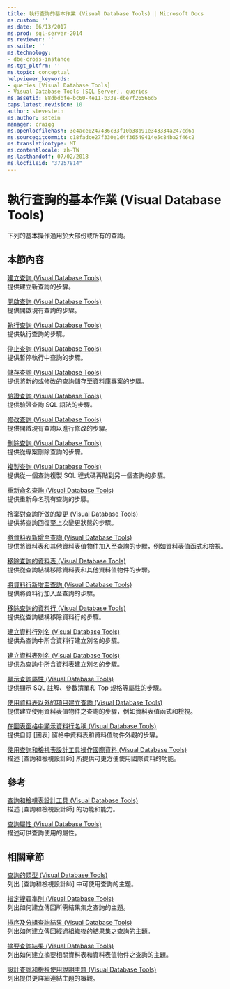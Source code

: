 ```yaml
---
title: 執行查詢的基本作業 (Visual Database Tools) | Microsoft Docs
ms.custom: ''
ms.date: 06/13/2017
ms.prod: sql-server-2014
ms.reviewer: ''
ms.suite: ''
ms.technology:
- dbe-cross-instance
ms.tgt_pltfrm: ''
ms.topic: conceptual
helpviewer_keywords:
- queries [Visual Database Tools]
- Visual Database Tools [SQL Server], queries
ms.assetid: 88dbdbfe-bc60-4e11-b338-dbe7f26566d5
caps.latest.revision: 10
author: stevestein
ms.author: sstein
manager: craigg
ms.openlocfilehash: 3e4ace0247436c33f10b38b91e343334a247cd6a
ms.sourcegitcommit: c18fadce27f330e1d4f36549414e5c84ba2f46c2
ms.translationtype: MT
ms.contentlocale: zh-TW
ms.lasthandoff: 07/02/2018
ms.locfileid: "37257814"
---
```

# <a name="perform-basic-operations-with-queries-visual-database-tools"></a>執行查詢的基本作業 (Visual Database Tools)
  下列的基本操作適用於大部份或所有的查詢。  
  
## <a name="in-this-section"></a>本節內容  
 [建立查詢 &#40;Visual Database Tools&#41;](visual-database-tools.md)  
 提供建立新查詢的步驟。  
  
 [開啟查詢 &#40;Visual Database Tools&#41;](open-queries-visual-database-tools.md)  
 提供開啟現有查詢的步驟。  
  
 [執行查詢 &#40;Visual Database Tools&#41;](run-queries-visual-database-tools.md)  
 提供執行查詢的步驟。  
  
 [停止查詢 &#40;Visual Database Tools&#41;](stop-a-query-visual-database-tools.md)  
 提供暫停執行中查詢的步驟。  
  
 [儲存查詢 &#40;Visual Database Tools&#41;](save-queries-visual-database-tools.md)  
 提供將新的或修改的查詢儲存至資料庫專案的步驟。  
  
 [驗證查詢 &#40;Visual Database Tools&#41;](verify-queries-visual-database-tools.md)  
 提供驗證查詢 SQL 語法的步驟。  
  
 [修改查詢 &#40;Visual Database Tools&#41;](modify-queries-visual-database-tools.md)  
 提供開啟現有查詢以進行修改的步驟。  
  
 [刪除查詢 &#40;Visual Database Tools&#41;](delete-queries-visual-database-tools.md)  
 提供從專案刪除查詢的步驟。  
  
 [複製查詢 &#40;Visual Database Tools&#41;](copy-queries-visual-database-tools.md)  
 提供從一個查詢複製 SQL 程式碼再貼到另一個查詢的步驟。  
  
 [重新命名查詢 &#40;Visual Database Tools&#41;](rename-queries-visual-database-tools.md)  
 提供重新命名現有查詢的步驟。  
  
 [捨棄對查詢所做的變更 &#40;Visual Database Tools&#41;](discard-changes-made-to-queries-visual-database-tools.md)  
 提供將查詢回復至上次變更狀態的步驟。  
  
 [將資料表新增至查詢 &#40;Visual Database Tools&#41;](add-tables-to-queries-visual-database-tools.md)  
 提供將資料表和其他資料表值物件加入至查詢的步驟，例如資料表值函式和檢視。  
  
 [移除查詢的資料表 &#40;Visual Database Tools&#41;](remove-tables-from-queries-visual-database-tools.md)  
 提供從查詢結構移除資料表和其他資料值物件的步驟。  
  
 [將資料行新增至查詢 &#40;Visual Database Tools&#41;](add-columns-to-queries-visual-database-tools.md)  
 提供將資料行加入至查詢的步驟。  
  
 [移除查詢的資料行 &#40;Visual Database Tools&#41;](remove-columns-from-queries-visual-database-tools.md)  
 提供從查詢結構移除資料行的步驟。  
  
 [建立資料行別名 &#40;Visual Database Tools&#41;](create-column-aliases-visual-database-tools.md)  
 提供為查詢中所含資料行建立別名的步驟。  
  
 [建立資料表別名 &#40;Visual Database Tools&#41;](create-table-aliases-visual-database-tools.md)  
 提供為查詢中所含資料表建立別名的步驟。  
  
 [顯示查詢屬性 &#40;Visual Database Tools&#41;](query-properties-visual-database-tools.md)  
 提供顯示 SQL 註解、參數清單和 Top 規格等屬性的步驟。  
  
 [使用資料表以外的項目建立查詢 &#40;Visual Database Tools&#41;](create-queries-using-something-besides-a-table-visual-database-tools.md)  
 提供建立使用資料表值物件之查詢的步驟，例如資料表值函式和檢視。  
  
 [在圖表窗格中顯示資料行名稱 &#40;Visual Database Tools&#41;](diagram-pane-visual-database-tools.md)  
 提供自訂 [圖表] 窗格中資料表和資料值物件外觀的步驟。  
  
 [使用查詢和檢視表設計工具操作國際資料 &#40;Visual Database Tools&#41;](use-the-query-and-view-designer-with-international-data-visual-database-tools.md)  
 描述 [查詢和檢視設計師] 所提供可更方便使用國際資料的功能。  
  
## <a name="reference"></a>參考  
 [查詢和檢視表設計工具 &#40;Visual Database Tools&#41;](query-and-view-designer-tools-visual-database-tools.md)  
 描述 [查詢和檢視設計師] 的功能和能力。  
  
 [查詢屬性 &#40;Visual Database Tools&#41;](query-properties-visual-database-tools.md)  
 描述可供查詢使用的屬性。  
  
## <a name="related-sections"></a>相關章節  
 [查詢的類型 &#40;Visual Database Tools&#41;](types-of-queries-visual-database-tools.md)  
 列出 [查詢和檢視設計師] 中可使用查詢的主題。  
  
 [指定搜尋準則 &#40;Visual Database Tools&#41;](specify-search-criteria-visual-database-tools.md)  
 列出如何建立傳回所需結果集之查詢的主題。  
  
 [排序及分組查詢結果 &#40;Visual Database Tools&#41;](sort-and-group-query-results-visual-database-tools.md)  
 列出如何建立傳回經過組織後的結果集之查詢的主題。  
  
 [摘要查詢結果 &#40;Visual Database Tools&#41;](summarize-query-results-visual-database-tools.md)  
 列出如何建立摘要相關資料表和資料表值物件之查詢的主題。  
  
 [設計查詢和檢視使用說明主題 &#40;Visual Database Tools&#41;](design-queries-and-views-how-to-topics-visual-database-tools.md)  
 列出提供更詳細連結主題的概觀。  
  
  
